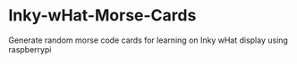 # Inky-wHat-Morse-Cards
Generate random morse code cards for learning on Inky wHat display using raspberrypi
